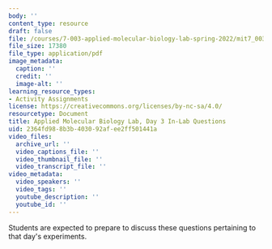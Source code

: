 ```yaml
---
body: ''
content_type: resource
draft: false
file: /courses/7-003-applied-molecular-biology-lab-spring-2022/mit7_003_s22_day03_ilq.pdf
file_size: 17380
file_type: application/pdf
image_metadata:
  caption: ''
  credit: ''
  image-alt: ''
learning_resource_types:
- Activity Assignments
license: https://creativecommons.org/licenses/by-nc-sa/4.0/
resourcetype: Document
title: Applied Molecular Biology Lab, Day 3 In-Lab Questions
uid: 2364fd98-8b3b-4030-92af-ee2ff501441a
video_files:
  archive_url: ''
  video_captions_file: ''
  video_thumbnail_file: ''
  video_transcript_file: ''
video_metadata:
  video_speakers: ''
  video_tags: ''
  youtube_description: ''
  youtube_id: ''
---
```

Students are expected to prepare to discuss these questions pertaining to that day's experiments.